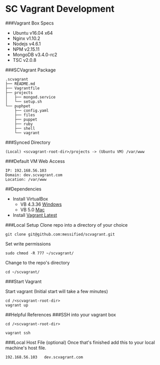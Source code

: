 SC Vagrant Development
======================

###Vagrant Box Specs
* Ubuntu v16.04 x64
* Nginx v1.10.2
* Nodejs v4.6.1
* NPM v2.15.11
* MongoDB v3.4.0-rc2
* TSC v2.0.8

###SCVagrant Package
```
.scvagrant
├── README.md
├── Vagrantfile
├── projects
│   ├── mongod.service
│   └── setup.sh
└── puphpet
    ├── config.yaml
    ├── files
    ├── puppet
    ├── ruby
    ├── shell
    └── vagrant

```
###Synced Directory
```
(Local) <scvagrant-root-dir>/projects -> (Ubuntu VM) /var/www
```
###Default VM Web Access
```
IP: 192.168.56.103
Domain: dev.scvagrant.com
Location: /var/www
```

##Dependencies

* Install VirtualBox
  * VB 4.3.36 [Windows](https://s3.amazonaws.com/scasinos-dev/vagrant/VirtualBox-4.3.36-105129-Win.exe)
  * VB 5.0 [Mac](http://download.virtualbox.org/virtualbox/5.0.0/VirtualBox-5.0.0-101573-OSX.dmg)
* Install [Vagrant Latest](https://www.vagrantup.com/downloads.html)

###Local Setup
Clone repo into a directory of your choice
```
git clone git@github.com:messified/scvagrant.git
```

Set write permissions
```
sudo chmod -R 777 ~/scvagrant/
```

Change to the repo's directory
```
cd ~/scvagrant/
```

###Start Vagrant

Start vagrant (Initial start will take a few minutes)
```
cd /<scvagrant-root-dir>
vagrant up
```

##Helpful References
###SSH into your vagrant box
```
cd /<scvagrant-root-dir>

vagrant ssh
```

###Local Host File (optional)
Once that's finished add this to your local machine's host file.
```
192.168.56.103   dev.scvagrant.com
```


